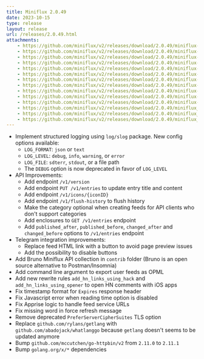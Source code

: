 ```yaml
---
title: Miniflux 2.0.49
date: 2023-10-15
type: release
layout: release
url: /releases/2.0.49.html
attachments:
    - https://github.com/miniflux/v2/releases/download/2.0.49/miniflux-darwin-amd64
    - https://github.com/miniflux/v2/releases/download/2.0.49/miniflux-darwin-arm64
    - https://github.com/miniflux/v2/releases/download/2.0.49/miniflux-freebsd-amd64
    - https://github.com/miniflux/v2/releases/download/2.0.49/miniflux-linux-amd64
    - https://github.com/miniflux/v2/releases/download/2.0.49/miniflux-linux-arm64
    - https://github.com/miniflux/v2/releases/download/2.0.49/miniflux-linux-armv5
    - https://github.com/miniflux/v2/releases/download/2.0.49/miniflux-linux-armv6
    - https://github.com/miniflux/v2/releases/download/2.0.49/miniflux-linux-armv7
    - https://github.com/miniflux/v2/releases/download/2.0.49/miniflux-openbsd-amd64
    - https://github.com/miniflux/v2/releases/download/2.0.49/miniflux-windows-amd64
    - https://github.com/miniflux/v2/releases/download/2.0.49/miniflux-2.0.49-1.0.x86_64.rpm
    - https://github.com/miniflux/v2/releases/download/2.0.49/miniflux_2.0.49_amd64.deb
    - https://github.com/miniflux/v2/releases/download/2.0.49/miniflux_2.0.49_arm64.deb
    - https://github.com/miniflux/v2/releases/download/2.0.49/miniflux_2.0.49_armhf.deb
---
```


* Implement structured logging using `log/slog` package. New config options available:
    * `LOG_FORMAT`: `json` or `text`
    * `LOG_LEVEL`: `debug`, `info`, `warning`, or `error`
    * `LOG_FILE`: `sdterr`, `stdout`, or a file path
    * The `DEBUG` option is now deprecated in favor of `LOG_LEVEL`
* API Improvements:
    * Add endpoint `/v1/version`
    * Add endpoint `PUT /v1/entries` to update entry title and content
    * Add endpoint `/v1/icons/{iconID}`
    * Add endpoint `/v1/flush-history` to flush history
    * Make the category optional when creating feeds for API clients who don't support categories
    * Add enclosures to `GET /v1/entries` endpoint
    * Add `published_after`, `published_before`, `changed_after` and `changed_before` options to `/v1/entries` endpoint
* Telegram integration improvements:
    * Replace feed HTML link with a button to avoid page preview issues
    * Add the possibility to disable buttons
* Add Bruno Miniflux API collection in `contrib` folder (Bruno is an open source alternative to Postman/Insomnia)
* Add command line argument to export user feeds as OPML
* Add new rewrite rules `add_hn_links_using_hack` and `add_hn_links_using_opener` to open HN comments with iOS apps
* Fix timestamp format for `Expires` response header
* Fix Javascript error when reading time option is disabled
* Fix Apprise logic to handle feed service URLs
* Fix missing word in force refresh message
* Remove deprecated `PreferServerCipherSuites` TLS option
* Replace `github.com/rylans/getlang` with `github.com/abadojack/whatlanggo` because `getlang` doesn't seems to be updated anymore
* Bump `github.com/mccutchen/go-httpbin/v2` from `2.11.0` to `2.11.1`
* Bump `golang.org/x/*` dependencies
